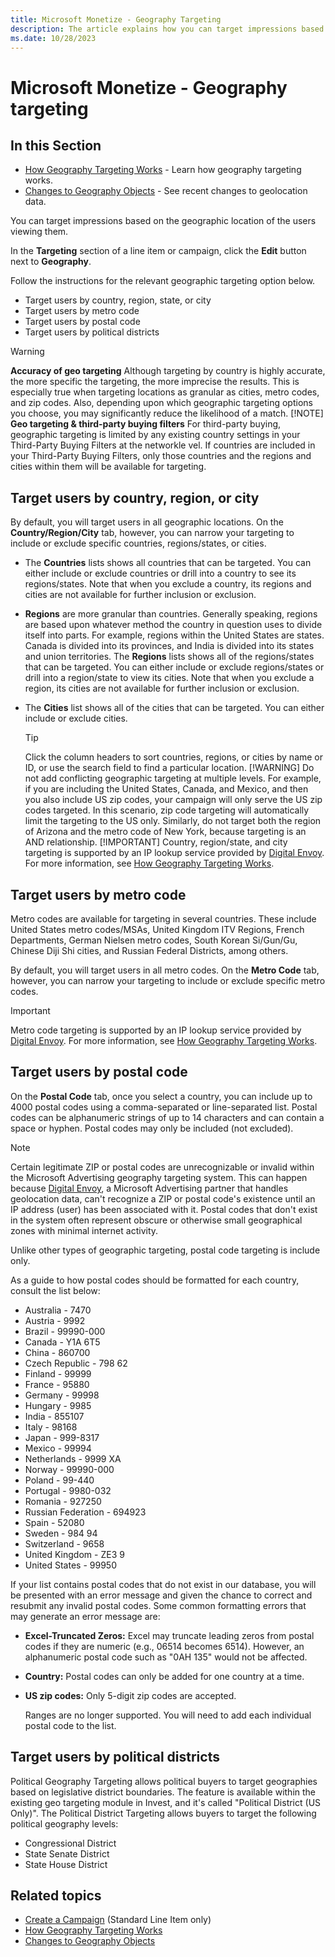 ```yaml
---
title: Microsoft Monetize - Geography Targeting
description: The article explains how you can target impressions based on the geographic location of the users viewing them.
ms.date: 10/28/2023
---
```


# Microsoft Monetize - Geography targeting

## In this Section

- [How Geography Targeting Works](how-geography-targeting-works.md) - Learn how geography targeting works.
- [Changes to Geography Objects](changes-to-geography-objects.md) - See recent changes to geolocation data.

You can target impressions based on the geographic location of the users viewing them.

In the **Targeting** section of a line item or campaign, click the **Edit** button next to **Geography**.

Follow the instructions for the relevant geographic targeting option below.

- Target users by country, region, state, or city
- Target users by metro code
- Target users by postal code
- Target users by political districts

> [!WARNING]
> **Accuracy of geo targeting**
> Although targeting by country is highly accurate, the more specific the targeting, the more imprecise the results. This is especially true when targeting locations as granular as cities, metro codes, and zip codes. Also, depending upon which geographic targeting options you choose, you may significantly reduce the likelihood of a match.
> [!NOTE]
> **Geo targeting & third-party buying filters**
> For third-party buying, geographic targeting is limited by any existing country settings in your Third-Party Buying Filters at the networkle vel. If countries are included in your Third-Party Buying Filters, only those countries and the regions and cities within them will be available for targeting.

## Target users by country, region, or city

By default, you will target users in all geographic locations. On the **Country/Region/City** tab, however, you can narrow your targeting to include or exclude specific countries, regions/states, or cities.

- The **Countries** lists shows all countries that can be targeted. You can either include or exclude countries or drill into a country to see its regions/states. Note that when you exclude a country, its regions and cities are not available for further inclusion or exclusion.
- **Regions** are more granular than countries. Generally speaking, regions are based upon whatever method the country in question uses to divide itself into parts. For example, regions within the United States are states. Canada is divided into its provinces, and India is divided into its states and union territories. The **Regions** lists shows all of the regions/states that can be targeted. You can either include or exclude regions/states or drill into a region/state to view its cities. Note that when you exclude a region, its cities are not available for further inclusion or exclusion.
- The **Cities** list shows all of the cities that can be targeted. You can either include or exclude cities.

  > [!TIP]
  > Click the column headers to sort countries, regions, or cities by name or ID, or use the search field to find a particular location.
  > [!WARNING]
  > Do not add conflicting geographic targeting at multiple levels. For example, if you are including the United States, Canada, and Mexico, and then you also include US zip codes, your campaign will only serve the US zip codes targeted. In this scenario, zip code targeting will automatically limit the targeting to the US only. Similarly, do not target both the region of Arizona and the metro code of New York, because targeting is an AND relationship.
  > [!IMPORTANT]
  > Country, region/state, and city targeting is supported by an IP lookup service provided by [Digital Envoy](https://www.digitalelement.com/). For more information, see [How Geography Targeting Works](how-geography-targeting-works.md).

## Target users by metro code

Metro codes are available for targeting in several countries. These include United States metro codes/MSAs, United Kingdom ITV Regions, French Departments, German Nielsen metro codes, South Korean Si/Gun/Gu, Chinese Diji Shi cities, and Russian Federal Districts, among others.

By default, you will target users in all metro codes. On the **Metro Code** tab, however, you can narrow your targeting to include or exclude specific metro codes.

> [!IMPORTANT]
> Metro code targeting is supported by an IP lookup service provided by [Digital Envoy](https://www.digitalelement.com/). For more information, see [How Geography Targeting Works](how-geography-targeting-works.md).

## Target users by postal code

On the **Postal Code** tab, once you select a country, you can include up to 4000 postal codes using a comma-separated or line-separated list. Postal codes can be alphanumeric strings of up to 14 characters and can contain a space or hyphen. Postal codes may only be included (not excluded).

> [!NOTE]
> Certain legitimate ZIP or postal codes are unrecognizable or invalid within the Microsoft Advertising geography targeting system. This can happen because [Digital Envoy](https://www.digitalelement.com/), a Microsoft Advertising partner that handles geolocation data, can't recognize a ZIP or postal code's existence until an IP address (user) has been associated with it. Postal codes that don't exist in the system often represent obscure or otherwise small geographical zones with minimal internet activity.

Unlike other types of geographic targeting, postal code targeting is include only.

As a guide to how postal codes should be formatted for each country, consult the list below:

- Australia - 7470
- Austria - 9992
- Brazil - 99990-000
- Canada - Y1A 6T5
- China - 860700
- Czech Republic - 798 62
- Finland - 99999
- France - 95880
- Germany - 99998
- Hungary - 9985
- India - 855107
- Italy - 98168
- Japan - 999-8317
- Mexico - 99994
- Netherlands - 9999 XA
- Norway - 99990-000
- Poland - 99-440
- Portugal - 9980-032
- Romania - 927250
- Russian Federation - 694923
- Spain - 52080
- Sweden - 984 94
- Switzerland - 9658
- United Kingdom - ZE3 9
- United States - 99950

If your list contains postal codes that do not exist in our database, you will be presented with an error message and given the chance to correct and resubmit any invalid postal codes. Some common formatting errors that may generate an error message are:

- **Excel-Truncated Zeros:** Excel may truncate leading zeros from postal codes if they are numeric (e.g., 06514 becomes 6514). However, an alphanumeric postal code such as "0AH 135" would not be affected.
- **Country:** Postal codes can only be added for one country at a time.
- **US zip codes:** Only 5-digit zip codes are accepted.

   Ranges are no longer supported. You will need to add each individual postal code to the list.

## Target users by political districts

Political Geography Targeting allows political buyers to target geographies based on legislative district boundaries. The feature is available within the existing geo targeting module in Invest, and it's called "Political District (US Only)". The Political District Targeting allows buyers to target the following political geography levels:

- Congressional District
- State Senate District
- State House District

## Related topics

- [Create a Campaign](create-a-campaign.md) (Standard Line Item only)
- [How Geography Targeting Works](how-geography-targeting-works.md)
- [Changes to Geography Objects](changes-to-geography-objects.md)

